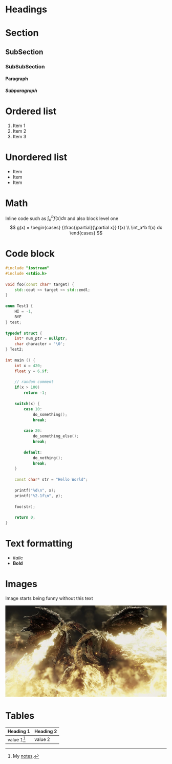 # Headings
# Section
## SubSection
### SubSubSection
#### Paragraph
##### Subparagraph

# Ordered list
1. Item 1
2. Item 2
3. Item 3

# Unordered list
- Item
- Item
- Item

# Math
Inline code such as $\int_a^b f(x) dx$ and also block level one
$$
g(x) = 
\begin{cases}
    {\frac{\partial}{\partial x}} f(x) \\
    \int_a^b f(x) dx
\end{cases}
$$

# Code block
```cpp
#include "iostream"
#include <stdio.h>

void foo(const char* target) {
    std::cout << target << std::endl;
}

enum Test1 {
    HI = -1,
    BYE
} test;

typedef struct {
    int* num_ptr = nullptr;
    char character = '\0';
} Test2;

int main () {
    int x = 420;
    float y = 6.9f;

    // random comment
    if(x > 100)
        return -1;

    switch(x) {
        case 10:
            do_something();
            break;

        case 20:
            do_something_else();
            break;

        default:
            do_nothing();
            break;
    }

    const char* str = "Hello World";

    printf("%d\n", x);
    printf("%2.1f\n", y);

    foo(str);

    return 0;
}
```

# Text formatting
- _italic_
- **Bold**

# Images
Image starts being funny without this text

![Dragon](assets/dragon.png)

# Tables
|Heading 1|Heading 2|
|---|---|
|value 1[^1]| value 2|

[^1]: My [notes](https://chuzawick420.github.io/notes_publisher/).
